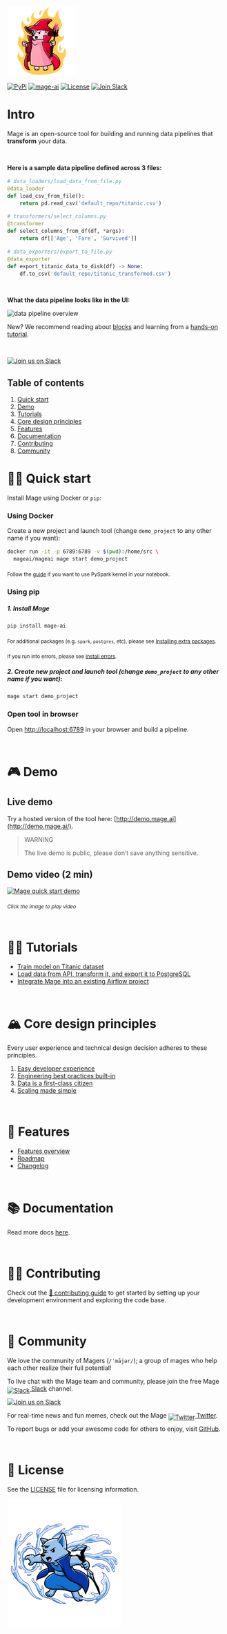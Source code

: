 <img alt="Fire mage" height="160" src="media/mage-fire-charging-up.svg" />

[![PyPi](https://img.shields.io/pypi/v/mage-ai?color=orange)](https://pypi.org/project/mage-ai/)
[![mage-ai](https://img.shields.io/circleci/build/gh/mage-ai/mage-ai?color=%23159946&label=CircleCI&logo=circleci)](https://app.circleci.com/pipelines/github/mage-ai/mage-ai?branch=master&filter=all)
[![License](https://img.shields.io/github/license/mage-ai/mage-ai?color=red)](https://opensource.org/licenses/Apache-2.0)
[![Join Slack](https://img.shields.io/badge/Slack-Join%20Slack-blueviolet?logo=slack)](https://join.slack.com/t/mageai/shared_invite/zt-1adn34w4m-t~TcnPTlo3~5~d_0raOp6A)

# Intro

Mage is an open-source tool for building and running data pipelines that <b>transform</b> your data.

<br />

<b>Here is a sample data pipeline defined across 3 files:</b>

```python
# data_loaders/load_data_from_file.py
@data_loader
def load_csv_from_file():
    return pd.read_csv('default_repo/titanic.csv')
```

```python
# transformers/select_columns.py
@transformer
def select_columns_from_df(df, *args):
    return df[['Age', 'Fare', 'Survived']]
```

```python
# data_exporters/export_to_file.py
@data_exporter
def export_titanic_data_to_disk(df) -> None:
    df.to_csv('default_repo/titanic_transformed.csv')
```

<br />

<b>What the data pipeline looks like in the UI:</b>

<img
  alt="data pipeline overview"
  src="media/data-pipeline-overview.jpg"
/>

New? We recommend reading about [blocks](docs/blocks/README.md) and
learning from a [hands-on tutorial](docs/tutorials/quick_start/etl_restaurant/README.md).

<br />

[![Join us on Slack](https://img.shields.io/badge/%20-Join%20us%20on%20Slack-black?style=for-the-badge&logo=slack&labelColor=6B50D7)](https://www.mage.ai/chat)

## Table of contents

1. [Quick start](#%EF%B8%8F-quick-start)
1. [Demo](#-demo)
1. [Tutorials](#-tutorials)
1. [Core design principles](#%EF%B8%8F-core-design-principles)
1. [Features](#-features)
1. [Documentation](#-documentation)
1. [Contributing](#%EF%B8%8F-contributing)
1. [Community](#-community)

# 🏃‍♀️ Quick start

Install Mage using Docker or `pip`:

### Using Docker

Create a new project and launch tool (change `demo_project` to any other name if you want):

```bash
docker run -it -p 6789:6789 -v $(pwd):/home/src \
  mageai/mageai mage start demo_project
```

<sub>Follow the [guide](docs/spark/setup/README.md) if you want to use PySpark kernel in your notebook.</sub>

### Using pip

##### 1. Install Mage
```bash
pip install mage-ai
```

<sub>For additional packages (e.g. `spark`, `postgres`, etc), please see [Installing extra packages](docs/README.md#installing-extra-packages).</sub>

<sub>If you run into errors, please see [Install errors](docs/README.md#install-errors).</sub>

##### 2. Create new project and launch tool (change `demo_project` to any other name if you want):

```bash
mage start demo_project
```

### Open tool in browser

Open [http://localhost:6789](http://localhost:6789) in your browser and build a pipeline.

<br />

# 🎮 Demo

## Live demo

Try a hosted version of the tool here: [http://demo.mage.ai](http://demo.mage.ai/).

> WARNING
>
> The live demo is public, please don’t save anything sensitive.

## Demo video (2 min)

[![Mage quick start demo](media/mage-youtube-preview.jpg)](https://www.youtube.com/watch?v=hrsErfPDits "Mage quick start demo")

<sub><i>Click the image to play video</i></sub>

<br />

# 👩‍🏫 Tutorials

- [Train model on Titanic dataset](docs/tutorials/quick_start/train_titanic_model/README.md)
- [Load data from API, transform it, and export it to PostgreSQL](docs/tutorials/quick_start/etl_restaurant/README.md)
- [Integrate Mage into an existing Airflow project](docs/tutorials/airflow/integrate_into_existing_project/README.md)

<br />

# 🏔️ Core design principles

Every user experience and technical design decision adheres to these principles.

1. [Easy developer experience](docs/features/README.md#-easy-developer-experience)
1. [Engineering best practices built-in](docs/features/README.md#engineering-best-practices-built-in)
1. [Data is a first-class citizen](docs/features/README.md#data-is-a-first-class-citizen)
1. [Scaling made simple](docs/features/README.md#scaling-made-simple)

<br />

# 🔮 Features

- [Features overview](docs/features/README.md)
- [Roadmap](https://airtable.com/shrJS0cDOmQywb8vp)
- [Changelog](https://mageai.notion.site/What-s-new-7cc355e38e9c42839d23fdbef2dabd2c)

<br />

# 📚 Documentation

Read more docs [here](docs/README.md).

<br />

# 🙋‍♀️ Contributing

Check out the [🎁 contributing guide](/docs/contributing/README.md) to get started
by setting up your development environment and
exploring the code base.

<br />

# 🧙 Community
We love the community of Magers (`/ˈmājər/`);
a group of mages who help each other realize their full potential!

To live chat with the Mage team and community,
please join the free Mage [<img alt="Slack" height="20" src="https://thepostsportsbar.com/wp-content/uploads/2017/02/Slack-Logo.png" style="position: relative; top: 4px;" /> Slack](https://www.mage.ai/chat)
channel.

[![Join us on Slack](https://img.shields.io/badge/%20-Join%20us%20on%20Slack-black?style=for-the-badge&logo=slack&labelColor=6B50D7)](https://www.mage.ai/chat)

For real-time news and fun memes, check out the Mage
[<img alt="Twitter" height="20" src="https://upload.wikimedia.org/wikipedia/commons/thumb/4/4f/Twitter-logo.svg/2491px-Twitter-logo.svg.png" style="position: relative; top: 4px;" /> Twitter](https://twitter.com/mage_ai).

To report bugs or add your awesome code for others to enjoy,
visit [GitHub](https://github.com/mage-ai/mage-ai).

<br />

# 🪪 License
See the [LICENSE](LICENSE) file for licensing information.

[<img alt="Water mage casting spell" height="300" src="media/mage-water-charging-up.svg" />](https://www.mage.ai/)
